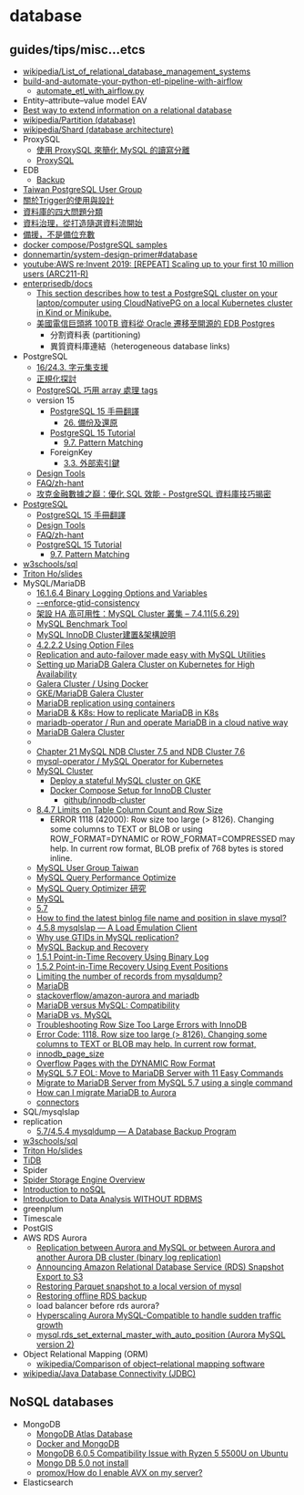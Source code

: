 # database

## guides/tips/misc...etcs

* [wikipedia/List_of_relational_database_management_systems](https://en.wikipedia.org/wiki/List_of_relational_database_management_systems)
* [build-and-automate-your-python-etl-pipeline-with-airflow](https://morioh.com/a/7c5f74462887/build-and-automate-your-python-etl-pipeline-with-airflow)
    * [automate_etl_with_airflow.py](https://github.com/hnawaz007/pythondataanalysis/blob/main/ETL%20Pipeline/automate_etl_with_airflow.py)
* Entity–attribute–value model EAV
* [Best way to extend information on a relational database](https://stackoverflow.com/questions/42259052/best-way-to-extend-information-on-a-relational-database)
* [wikipedia/Partition (database)](https://en.wikipedia.org/wiki/Partition_(database))
* [wikipedia/Shard (database architecture)](https://en.wikipedia.org/wiki/Shard_(database_architecture))
* ProxySQL
    * [使用 ProxySQL 來簡化 MySQL 的讀寫分離](https://blog.yowko.com/proxysql/)
    * [ProxySQL](https://proxysql.com/)
* EDB
    * [Backup](https://github.com/EnterpriseDB/cloudnative-pg/blob/main/docs/src/backup.md)
* [Taiwan PostgreSQL User Group](https://github.com/pgsql-tw)
* [關於Trigger的使用與設計](https://drive.google.com/drive/folders/1FN_Zo08mOCjtob9_K-cZ9Ij38gFwl93j)
* [資料庫的四大問題分類](https://medium.com/pgsql-tw/%E8%B3%87%E6%96%99%E5%BA%AB%E7%9A%84%E5%9B%9B%E5%A4%A7%E5%95%8F%E9%A1%8C%E5%88%86%E9%A1%9E-88b020819be4)
* [資料治理，從打造隨選資料流開始](https://medium.com/pgsql-tw/%E8%B3%87%E6%96%99%E6%B2%BB%E7%90%86-%E5%BE%9E%E6%89%93%E9%80%A0%E9%9A%A8%E9%81%B8%E8%B3%87%E6%96%99%E6%B5%81%E9%96%8B%E5%A7%8B-c24a2d5fb98d)
* [備援，不是備位充數](https://medium.com/pgsql-tw/%E5%82%99%E6%8F%B4-%E4%B8%8D%E6%98%AF%E5%82%99%E4%BD%8D%E5%85%85%E6%95%B8-fb026442c828)
* [docker compose/PostgreSQL samples](https://docs.docker.com/samples/postgres/)
* [donnemartin/system-design-primer#database](https://github.com/donnemartin/system-design-primer#database)
* [youtube:AWS re:Invent 2019: [REPEAT] Scaling up to your first 10 million users (ARC211-R)](https://youtu.be/kKjm4ehYiMs)
* [enterprisedb/docs](https://www.enterprisedb.com/docs/)
    * [This section describes how to test a PostgreSQL cluster on your laptop/computer using CloudNativePG on a local Kubernetes cluster in Kind or Minikube.](https://github.com/EnterpriseDB/cloudnative-pg/blob/main/docs/src/quickstart.md)
    * [美國電信巨頭將 100TB 資料從 Oracle 遷移至開源的 EDB Postgres](https://www.omniwaresoft.com.tw/usecase/edb-usecase/edb-postgresql-wirelesscarrier/)
        * 分割資料表 (partitioning)
        * 異質資料庫連結（heterogeneous database links)
* PostgreSQL
    * [16/24.3. 字元集支援](https://docs.postgresql.tw/server-administration/localization/character-set-support)
    * [正規化探討](https://hackmd.io/@pgsql-tw/BJZrBWU86)
    * [PostgreSQL 巧用 array 處理 tags](https://hackmd.io/@pgsql-tw/rJSOHh8zT)
    * version 15
        * [PostgreSQL 15 手冊翻譯](https://docs.postgresql.tw/v/15/)
            * [26. 備份及還原](https://docs.postgresql.tw/v/15/server-administration/backup-and-restore)
        * [PostgreSQL 15 Tutorial](https://www.postgresql.org/docs/15/tutorial.html)
            * [9.7. Pattern Matching](https://www.postgresql.org/docs/15/functions-matching.html)
        * ForeignKey
            * [3.3. 外部索引鍵](https://docs.postgresql.tw/v/15/tutorial/advanced-features/foreign-keys)            
    * [Design Tools](https://wiki.postgresql.org/wiki/Design_Tools)
    * [FAQ/zh-hant](https://wiki.postgresql.org/wiki/FAQ/zh-hant)
    * [攻克金融數據之巔：優化 SQL 效能 - PostgreSQL 資料庫技巧揭密](https://coscup.org/2023/zh-TW/session/3MBNCY)
* [PostgreSQL](https://www.postgresql.org/)
    * [PostgreSQL 15 手冊翻譯](https://docs.postgresql.tw/v/15/)
    * [Design Tools](https://wiki.postgresql.org/wiki/Design_Tools)
    * [FAQ/zh-hant](https://wiki.postgresql.org/wiki/FAQ/zh-hant)
    * [PostgreSQL 15 Tutorial](https://www.postgresql.org/docs/15/tutorial.html)
        * [9.7. Pattern Matching](https://www.postgresql.org/docs/15/functions-matching.html)
* [w3schools/sql](https://www.w3schools.com/sql/)
* [Triton Ho/slides](https://github.com/TritonHo/slides/tree/master)
* MySQL/MariaDB
    * [16.1.6.4 Binary Logging Options and Variables](https://dev.mysql.com/doc/refman/5.7/en/replication-options-binary-log.html)
    * [--enforce-gtid-consistency](https://dev.mysql.com/doc/mysql-replication-excerpt/5.7/en/replication-options-gtids.html)
    * [架設 HA 高可用性：MySQL Cluster 叢集 – 7.4.11(5.6.29)](https://shazi.info/%E6%9E%B6%E8%A8%AD-ha-%E9%AB%98%E5%8F%AF%E7%94%A8%E6%80%A7%EF%BC%9Amysql-cluster-%E5%8F%A2%E9%9B%86-7-4-115-6-29/)
    * [MySQL Benchmark Tool ](https://dev.mysql.com/downloads/benchmarks.html)
    * [MySQL InnoDB Cluster建置&架構說明](https://www.odin-info.com.tw/post/mysql-innodb-cluster-construction-architecture-instructions)
    * [4.2.2.2 Using Option Files](https://dev.mysql.com/doc/refman/5.7/en/option-files.html)
    * [Replication and auto-failover made easy with MySQL Utilities](https://dev.mysql.com/blog-archive/replication-and-auto-failover-made-easy-with-mysql-utilities/)
    * [Setting up MariaDB Galera Cluster on Kubernetes for High Availability](https://www.pulumi.com/ai/conversations/)
    * [Galera Cluster / Using Docker](https://galeracluster.com/library/documentation/docker.html)
    * [GKE/MariaDB Galera Cluster](https://console.cloud.google.com/marketplace/details/google/mariadb-galera?project=arched-vigil-312811)
    * [MariaDB replication using containers](https://mariadb.org/mariadb-replication-using-containers/)
    * [MariaDB & K8s: How to replicate MariaDB in K8s](https://mariadb.org/mariadb-k8s-how-to-replicate-mariadb-in-k8s/)
    * [mariadb-operator / Run and operate MariaDB in a cloud native way](https://github.com/mariadb-operator/mariadb-operator)
    * [MariaDB Galera Cluster](https://mariadb.com/kb/en/galera-cluster/)
    * [](https://github.com/GoogleCloudPlatform/click-to-deploy/blob/master/k8s/mariadb-galera/README.md)
    * [Chapter 21 MySQL NDB Cluster 7.5 and NDB Cluster 7.6](https://dev.mysql.com/doc/refman/5.7/en/mysql-cluster.html)
    * [mysql-operator / MySQL Operator for Kubernetes](https://github.com/mysql/mysql-operator)
    * [MySQL Cluster](https://dev.mysql.com/doc/index-cluster.html)
        * [Deploy a stateful MySQL cluster on GKE](https://cloud.google.com/kubernetes-engine/docs/tutorials/stateful-workloads/mysql)
        * [Docker Compose Setup for InnoDB Cluster](https://dev.mysql.com/blog-archive/docker-compose-setup-for-innodb-cluster/)
            * [github/innodb-cluster](https://github.com/neumayer/mysql-docker-compose-examples/tree/master/innodb-cluster)
    * [8.4.7 Limits on Table Column Count and Row Size](https://dev.mysql.com/doc/refman/5.7/en/column-count-limit.html)
        * ERROR 1118 (42000): Row size too large (> 8126). Changing some columns to TEXT or BLOB or using ROW_FORMAT=DYNAMIC or ROW_FORMAT=COMPRESSED may help. In current row format, BLOB prefix of 768
        bytes is stored inline.
    * [MySQL User Group Taiwan](https://www.facebook.com/groups/taiwanmysqlusergroup/)
    * [MySQL Query Performance Optimize](https://mybaseball52.medium.com/mysql-query-performance-optimization-tips-7a4f7f781ee5)
    * [MySQL Query Optimizer 研究](https://mybaseball52.medium.com/researching-on-mysql-query-optimizer-a6316bcf8c66)
    * [MySQL](https://www.mysql.com/)
    * [5.7](https://dev.mysql.com/doc/refman/5.7/en/default-privileges.html)
    * [How to find the latest binlog file name and position in slave mysql?](https://stackoverflow.com/questions/76990896/how-to-find-the-latest-binlog-file-name-and-position-in-slave-mysql)
    * [4.5.8 mysqlslap — A Load Emulation Client](https://dev.mysql.com/doc/refman/5.7/en/mysqlslap.html)
    * [Why use GTIDs in MySQL replication?](https://stackoverflow.com/questions/23485871/why-use-gtids-in-mysql-replication)
    * [MySQL Backup and Recovery](https://dev.mysql.com/doc/mysql-backup-excerpt/5.7/en/)
    * [1.5.1 Point-in-Time Recovery Using Binary Log](https://dev.mysql.com/doc/mysql-backup-excerpt/5.7/en/point-in-time-recovery-binlog.html)
    * [1.5.2 Point-in-Time Recovery Using Event Positions](https://dev.mysql.com/doc/mysql-backup-excerpt/5.7/en/point-in-time-recovery-positions.html)
    * [Limiting the number of records from mysqldump?](https://stackoverflow.com/questions/135835/limiting-the-number-of-records-from-mysqldump)
    * [MariaDB](https://mariadb.com/)
    * [stackoverflow/amazon-aurora and mariadb](https://stackoverflow.com/questions/tagged/amazon-aurora%2bmariadb?tab=newest&page=1&pagesize=15)
    * [MariaDB versus MySQL: Compatibility](https://mariadb.com/kb/en/mariadb-vs-mysql-compatibility/)
    * [MariaDB vs. MySQL](https://mariadb.com/database-topics/mariadb-vs-mysql/)
    * [Troubleshooting Row Size Too Large Errors with InnoDB](https://mariadb.com/kb/en/troubleshooting-row-size-too-large-errors-with-innodb/)
    * [Error Code: 1118. Row size too large (> 8126). Changing some columns to TEXT or BLOB may help. In current row format,](https://stackoverflow.com/questions/43938849/error-code-1118-row-size-too-large-8126-changing-some-columns-to-text-or)
    * [innodb_page_size](https://mariadb.com/kb/en/innodb-system-variables/#innodb_page_size)
    * [Overflow Pages with the DYNAMIC Row Format](https://mariadb.com/kb/en/innodb-dynamic-row-format/#overflow-pages-with-the-dynamic-row-format)
    * [MySQL 5.7 EOL: Move to MariaDB Server with 11 Easy Commands](https://mariadb.com/resources/blog/mysql-5-7-eol-move-to-mariadb-server-with-11-easy-commands/)
    * [Migrate to MariaDB Server from MySQL 5.7 using a single command](https://mariadb.com/resources/blog/migrate-to-mariadb-server-from-mysql-5-7-using-a-single-command/)
    * [How can I migrate MariaDB to Aurora](https://stackoverflow.com/questions/60413246/how-can-i-migrate-mariadb-to-aurora)
    * [connectors](https://mariadb.com/kb/en/connectors/)
* SQL/mysqlslap
* replication
    * [5.7/4.5.4 mysqldump — A Database Backup Program](https://dev.mysql.com/doc/refman/5.7/en/mysqldump.html)
* [w3schools/sql](https://www.w3schools.com/sql/)
* [Triton Ho/slides](https://github.com/TritonHo/slides/tree/master)
* [TiDB](https://www.pingcap.com/)
* Spider
* [Spider Storage Engine Overview](https://mariadb.com/kb/en/spider-storage-engine-overview/)
* [Introduction to noSQL](https://tritonho.kktix.cc/events/2023-q4)
* [Introduction to Data Analysis WITHOUT RDBMS](https://tritonho.kktix.cc/events/2024-q1)
* greenplum
* Timescale
* PostGIS
* AWS RDS Aurora
    * [Replication between Aurora and MySQL or between Aurora and another Aurora DB cluster (binary log replication)](https://docs.aws.amazon.com/AmazonRDS/latest/AuroraUserGuide/AuroraMySQL.Replication.MySQL.html#AuroraMySQL.Replication.MySQL.EnableReplication)
    * [Announcing Amazon Relational Database Service (RDS) Snapshot Export to S3](https://aws.amazon.com/about-aws/whats-new/2020/01/announcing-amazon-relational-database-service-snapshot-export-to-s3/)
    * [Restoring Parquet snapshot to a local version of mysql](https://community.zenduty.com/t/restoring-parquet-snapshot-to-a-local-version-of-mysql/536)
    * [Restoring offline RDS backup](https://repost.aws/questions/QURz9CEECqQtef24xykUo_IQ/restoring-offline-rds-backup)
    * load balancer before rds aurora?
    * [Hyperscaling Aurora MySQL-Compatible to handle sudden traffic growth](https://docs.aws.amazon.com/prescriptive-guidance/latest/hyperscale-aurora-mysql/manage-connections.html)
    * [mysql.rds_set_external_master_with_auto_position (Aurora MySQL version 2)](https://docs.aws.amazon.com/AmazonRDS/latest/AuroraUserGuide/mysql-stored-proc-replicating.html#mysql_rds_set_external_master_with_auto_position)    
* Object Relational Mapping (ORM)
    * [wikipedia/Comparison of object–relational mapping software](https://en.wikipedia.org/wiki/Comparison_of_object%E2%80%93relational_mapping_software)
* [wikipedia/Java Database Connectivity (JDBC)](https://en.wikipedia.org/wiki/Java_Database_Connectivity)

## NoSQL databases

* MongoDB
    * [MongoDB Atlas Database](https://www.mongodb.com/atlas/database)
    * [Docker and MongoDB](https://www.mongodb.com/compatibility/docker)
    * [MongoDB 6.0.5 Compatibility Issue with Ryzen 5 5500U on Ubuntu](https://www.mongodb.com/community/forums/t/mongodb-6-0-5-compatibility-issue-with-ryzen-5-5500u-on-ubuntu/218282/4)
    * [Mongo DB 5.0 not install](https://forum.proxmox.com/threads/mongo-db-5-0-not-install.95857/#post-440005)
    * [promox/How do I enable AVX on my server?](https://www.reddit.com/r/homelab/comments/yvo4jm/how_do_i_enable_avx_on_my_server/)
* Elasticsearch